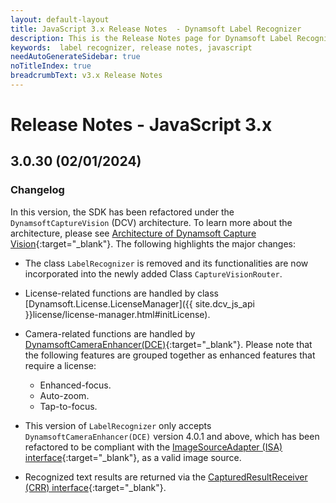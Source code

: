```yaml
---
layout: default-layout
title: JavaScript 3.x Release Notes  - Dynamsoft Label Recognizer
description: This is the Release Notes page for Dynamsoft Label Recognizer JavaScript SDK.
keywords:  label recognizer, release notes, javascript
needAutoGenerateSidebar: true
noTitleIndex: true
breadcrumbText: v3.x Release Notes
---
```


# Release Notes - JavaScript 3.x

## 3.0.30 (02/01/2024)

### Changelog

In this version, the SDK has been refactored under the `DynamsoftCaptureVision` (DCV) architecture. To learn more about the architecture, please see [Architecture of Dynamsoft Capture Vision](https://www.dynamsoft.com/capture-vision/docs/core/architecture/){:target="_blank"}. The following highlights the major changes: 

* The class `LabelRecognizer` is removed and its functionalities are now incorporated into the newly added Class `CaptureVisionRouter`.

* License-related functions are handled by class [Dynamsoft.License.LicenseManager]({{ site.dcv_js_api }}license/license-manager.html#initLicense).

* Camera-related functions are handled by [DynamsoftCameraEnhancer(DCE)](https://www.dynamsoft.com/camera-enhancer/docs/web/programming/javascript/){:target="_blank"}. Please note that the following features are grouped together as enhanced features that require a license:
  * Enhanced-focus.
  * Auto-zoom.
  * Tap-to-focus.

* This version of `LabelRecognizer` only accepts `DynamsoftCameraEnhancer(DCE)` version 4.0.1 and above, which has been refactored to be compliant with the [ImageSourceAdapter (ISA) interface](https://www.dynamsoft.com/capture-vision/docs/core/architecture/input.html#image-source-adapter){:target="_blank"}, as a valid image source.

* Recognized text results are returned via the [CapturedResultReceiver (CRR) interface](https://www.dynamsoft.com/capture-vision/docs/core/architecture/output.html#captured-result-receiver){:target="_blank"}.